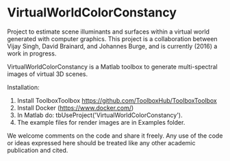 # VirtualWorldColorConstancy
Project to estimate scene illuminants and surfaces within a virtual world generated with computer graphics.  This project is a collaboration between Vijay Singh, David Brainard, and Johannes Burge, and is currently (2016) a work in progress.

VirtualWorldColorConstancy is a Matlab toolbox to generate multi-spectral images of virtual 3D scenes.

Installation: 
1. Install ToolboxToolbox https://github.com/ToolboxHub/ToolboxToolbox
2. Install Docker (https://www.docker.com/)
3. In Matlab do: tbUseProject('VirtualWorldColorConstancy').
4. The example files for render images are in Examples folder.



We welcome comments on the code and share it freely.  Any use of the code or ideas expressed here should be treated like any other academic publication and cited.  
